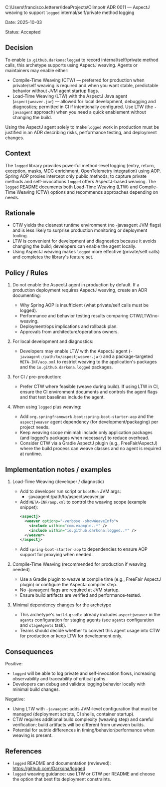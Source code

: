 C:\Users\francisco.letterer\IdeaProjects\Olimpo# ADR 0011 — AspectJ weaving to support `logged` internal/self/private method logging

Date: 2025-10-03

Status: Accepted

Decision
--------
To enable `io.github.darkona:logged` to record internal/self/private method calls, this archetype supports using AspectJ weaving. Agents or maintainers may enable either:

- Compile-Time Weaving (CTW) — preferred for production when private/self weaving is required and when you want stable, predictable behavior without JVM agent startup flags.
- Load-Time Weaving (LTW) with the AspectJ Java agent (`aspectjweaver.jar`) — allowed for local development, debugging and diagnostics; permitted in CI if intentionally configured. Use LTW (the `-javaagent` approach) when you need a quick enablement without changing the build.

Using the AspectJ agent solely to make `logged` work in production must be justified in an ADR describing risks, performance testing, and deployment changes.

Context
-------
The `logged` library provides powerful method-level logging (entry, return, exception, masks, MDC enrichment, OpenTelemetry integration) using AOP. Spring AOP proxies intercept only public methods; to capture private methods and self-invocations `logged` offers AspectJ-based weaving. The `logged` README documents both Load-Time Weaving (LTW) and Compile-Time Weaving (CTW) options and recommends approaches depending on needs.

Rationale
---------
- CTW yields the cleanest runtime environment (no -javaagent JVM flags) and is less likely to surprise production monitoring or deployment tooling.
- LTW is convenient for development and diagnostics because it avoids changing the build; developers can enable the agent locally.
- Using AspectJ weaving makes `logged` more effective (private/self calls) and completes the library's feature set.

Policy / Rules
--------------
1. Do not enable the AspectJ agent in production by default. If a production deployment requires AspectJ weaving, create an ADR documenting:
   - Why Spring AOP is insufficient (what private/self calls must be logged).
   - Performance and behavior testing results comparing CTW/LTW/no-weaving.
   - Deployment/ops implications and rollback plan.
   - Approvals from architecture/operations owners.

2. For local development and diagnostics:
   - Developers may enable LTW with the AspectJ agent (`-javaagent:/path/to/aspectjweaver.jar`) and a package-targeted `META-INF/aop.xml` to restrict weaving to the application's packages and the `io.github.darkona.logged` packages.

3. For CI / pre-production:
   - Prefer CTW where feasible (weave during build). If using LTW in CI, ensure the CI environment documents and controls the agent flags and that test baselines include the agent.

4. When using `logged` plus weaving:
   - Add `org.springframework.boot:spring-boot-starter-aop` and the `aspectjweaver` agent dependency (for development/packaging) per project needs.
   - Keep weaving scope minimal: include only application packages (and logged's packages when necessary) to reduce overhead.
   - Consider CTW via a Gradle AspectJ plugin (e.g., FreeFair/AspectJ) where the build process can weave classes and no agent is required at runtime.

Implementation notes / examples
------------------------------
1. Load-Time Weaving (developer / diagnostic)
   - Add to developer run script or `bootRun` JVM args:
     - -javaagent:/path/to/aspectjweaver.jar
   - Add `META-INF/aop.xml` to control the weaving scope (example snippet):
     ```xml
     <aspectj>
       <weaver options="-verbose -showWeaveInfo">
         <include within="com.example..*" />
         <include within="io.github.darkona.logged..*" />
       </weaver>
     </aspectj>
     ```
   - Add `spring-boot-starter-aop` to dependencies to ensure AOP support for proxying when needed.

2. Compile-Time Weaving (recommended for production if weaving needed)
   - Use a Gradle plugin to weave at compile time (e.g., FreeFair AspectJ plugin) or configure the AspectJ compiler step.
   - No -javaagent flags are required at JVM startup.
   - Ensure build artifacts are verified and performance-tested.

3. Minimal dependency changes for the archetype
   - This archetype's `build.gradle` already includes `aspectjweaver` in the `agents` configuration for staging agents (see `agents` configuration and `stageAgents` task).
   - Teams should decide whether to convert this agent usage into CTW for production or keep LTW for development only.

Consequences
------------
Positive:
- `logged` will be able to log private and self-invocation flows, increasing observability and traceability of critical paths.
- Developers can debug and validate logging behavior locally with minimal build changes.

Negative:
- Using LTW with `-javaagent` adds JVM-level configuration that must be managed (deployment scripts, CI shells, container startup).
- CTW requires additional build complexity (weaving step) and careful verification; build artifacts will be different from unwoven builds.
- Potential for subtle differences in timing/behavior/performance when weaving is present.

References
----------
- `logged` README and documentation (reviewed): https://github.com/Darkona/logged
- `logged` weaving guidance: use LTW or CTW per README and choose the option that best fits deployment constraints.
